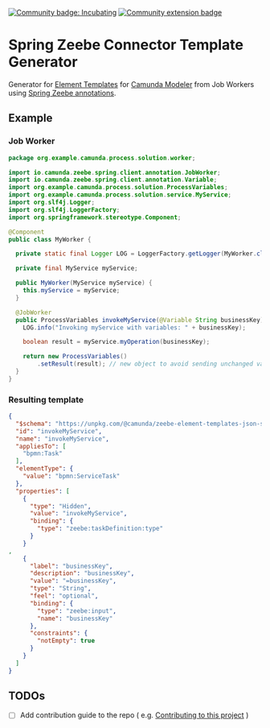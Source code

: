 [![Community badge: Incubating](https://img.shields.io/badge/Lifecycle-Incubating-blue)](https://github.com/Camunda-Community-Hub/community/blob/main/extension-lifecycle.md#incubating-)
[![Community extension badge](https://img.shields.io/badge/Community%20Extension-An%20open%20source%20community%20maintained%20project-FF4700)](https://github.com/camunda-community-hub/community)

# Spring Zeebe Connector Template Generator

Generator for [Element Templates](https://docs.camunda.io/docs/next/components/modeler/desktop-modeler/element-templates/about-templates/) for [Camunda Modeler](https://docs.camunda.io/docs/next/components/modeler/about-modeler/) from Job Workers using [Spring Zeebe annotations](https://github.com/camunda-community-hub/spring-zeebe#job-worker-configuration-options).


## Example
### Job Worker
```java
package org.example.camunda.process.solution.worker;

import io.camunda.zeebe.spring.client.annotation.JobWorker;
import io.camunda.zeebe.spring.client.annotation.Variable;
import org.example.camunda.process.solution.ProcessVariables;
import org.example.camunda.process.solution.service.MyService;
import org.slf4j.Logger;
import org.slf4j.LoggerFactory;
import org.springframework.stereotype.Component;

@Component
public class MyWorker {

  private static final Logger LOG = LoggerFactory.getLogger(MyWorker.class);

  private final MyService myService;

  public MyWorker(MyService myService) {
    this.myService = myService;
  }

  @JobWorker
  public ProcessVariables invokeMyService(@Variable String businessKey) {
    LOG.info("Invoking myService with variables: " + businessKey);

    boolean result = myService.myOperation(businessKey);

    return new ProcessVariables()
        .setResult(result); // new object to avoid sending unchanged variables
  }
}
```
### Resulting template
```json
{
  "$schema": "https://unpkg.com/@camunda/zeebe-element-templates-json-schema/resources/schema.json",
  "id": "invokeMyService",
  "name": "invokeMyService",
  "appliesTo": [
    "bpmn:Task"
  ],
  "elementType": {
    "value": "bpmn:ServiceTask"
  },
  "properties": [
    {
      "type": "Hidden",
      "value": "invokeMyService",
      "binding": {
        "type": "zeebe:taskDefinition:type"
      }
    }
,
    {
      "label": "businessKey",
      "description": "businessKey",
      "value": "=businessKey",
      "type": "String",
      "feel": "optional",
      "binding": {
        "type": "zeebe:input",
        "name": "businessKey"
      },
      "constraints": {
        "notEmpty": true
      }
    }
  ]
}
```
## TODOs

* [ ] Add contribution guide to the repo (
  e.g. [Contributing to this project](https://gist.github.com/jwulf/2c7f772570bfc8654b0a0a783a3f165e) )